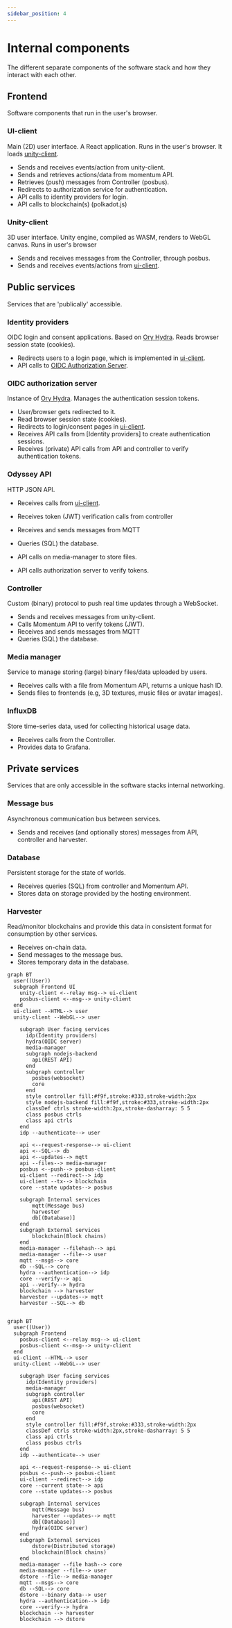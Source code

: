 ```yaml
---
sidebar_position: 4
---
```


# Internal components
The different separate components of the software stack and how they interact with each other.


## Frontend
Software components that run in the user's browser.

### UI-client
Main (2D) user interface.
A React application. Runs in the user's browser.
It loads [unity-client](#unity-client).

- Sends and receives events/action from unity-client.
- Sends and retrieves actions/data from momentum API.
- Retrieves (push) messages from Controller (posbus).
- Redirects to authorization service for authentication.
- API calls to identity providers for login.
- API calls to blockchain(s) (polkadot.js)

### Unity-client

3D user interface.
Unity engine, compiled as WASM, renders to WebGL canvas.
Runs in user's browser

- Sends and receives messages from the Controller, through posbus.
- Sends and receives events/actions from [ui-client].


## Public services
Services that are 'publically' accessible.

### Identity providers
OIDC login and consent applications.
Based on [Ory Hydra].
Reads browser session state (cookies).

- Redirects users to a login page, which is implemented in [ui-client].
- API calls to [OIDC Authorization Server](#oidc-authorization-server).


### OIDC authorization server
Instance of [Ory Hydra]. Manages the authentication session tokens.

- User/browser gets redirected to it.
- Read browser session state (cookies).
- Redirects to login/consent pages in [ui-client].
- Receives API calls from [Identity providers] to create authentication sessions.
- Receives (private) API calls from API and controller to verify authentication tokens.


### Odyssey API
HTTP JSON API.

- Receives calls from [ui-client].
- Receives token (JWT) verification calls from controller
- Receives and sends messages from MQTT

- Queries (SQL) the database.
- API calls on media-manager to store files.
- API calls authorization server to verify tokens.


### Controller
Custom (binary) protocol to push real time updates through a WebSocket.

- Sends and receives messages from unity-client.
- Calls Momentum API to verify tokens (JWT).
- Receives and sends messages from MQTT
- Queries (SQL) the database.


### Media manager
Service to manage storing (large) binary files/data uploaded by users.

- Receives calls with a file from Momentum API, returns a unique hash ID.
- Sends files to frontends (e.g, 3D textures, music files or avatar images).


### InfluxDB
Store time-series data, used for collecting historical usage data.

- Receives calls from the Controller.
- Provides data to Grafana.


## Private services
Services that are only accessible in the software stacks internal networking.


### Message bus
Asynchronous communication bus between services.

- Sends and receives (and optionally stores) messages from API, controller and harvester.


### Database
Persistent storage for the state of worlds.

- Receives queries (SQL) from controller and Momentum API.
- Stores data on storage provided by the hosting environment.


### Harvester
Read/monitor blockchains and provide this data in consistent format for consumption by other services.

- Receives on-chain data.
- Send messages to the message bus.
- Stores temporary data in the database.


[ui-client]: #ui-client
[Ory Hydra]: https://www.ory.sh/hydra/

```mermaid
graph BT
  user((User))
  subgraph Frontend UI
    unity-client <--relay msg--> ui-client
    posbus-client <--msg--> unity-client
  end
  ui-client --HTML--> user
  unity-client --WebGL--> user

    subgraph User facing services
      idp(Identity providers)
      hydra(OIDC server)
      media-manager
      subgraph nodejs-backend
        api(REST API)
      end
      subgraph controller
        posbus(websocket)
        core
      end
      style controller fill:#f9f,stroke:#333,stroke-width:2px
      style nodejs-backend fill:#f9f,stroke:#333,stroke-width:2px
      classDef ctrls stroke-width:2px,stroke-dasharray: 5 5
      class posbus ctrls
      class api ctrls
    end
    idp --authenticate--> user

    api <--request-response--> ui-client
    api <--SQL--> db
    api <--updates--> mqtt
    api --files--> media-manager
    posbus <--push--> posbus-client
    ui-client --redirect--> idp
    ui-client --tx--> blockchain
    core --state updates--> posbus
    
    subgraph Internal services
        mqtt(Message bus)
        harvester
        db[(Database)]
    end
    subgraph External services
        blockchain(Block chains)
    end
    media-manager --filehash--> api
    media-manager --file--> user
    mqtt --msgs--> core
    db --SQL--> core
    hydra --authentication--> idp
    core --verify--> api
    api --verify--> hydra
    blockchain --> harvester
    harvester --updates--> mqtt
    harvester --SQL--> db
    
```

```mermaid
graph BT
  user((User))
  subgraph Frontend
    posbus-client <--relay msg--> ui-client
    posbus-client <--msg--> unity-client
  end
  ui-client --HTML--> user
  unity-client --WebGL--> user

    subgraph User facing services
      idp(Identity providers)
      media-manager
      subgraph controller
        api(REST API)
        posbus(websocket)
        core
      end
      style controller fill:#f9f,stroke:#333,stroke-width:2px
      classDef ctrls stroke-width:2px,stroke-dasharray: 5 5
      class api ctrls
      class posbus ctrls
    end
    idp --authenticate--> user

    api <--request-response--> ui-client
    posbus <--push--> posbus-client
    ui-client --redirect--> idp
    core --current state--> api
    core --state updates--> posbus
    
    subgraph Internal services
        mqtt(Message bus)
        harvester --updates--> mqtt
        db[(Database)]
        hydra(OIDC server)
    end
    subgraph External services
        dstore(Distributed storage)
        blockchain(Block chains)
    end
    media-manager --file hash--> core
    media-manager --file--> user
    dstore --file--> media-manager
    mqtt --msgs--> core
    db --SQL--> core
    dstore --binary data--> user
    hydra --authentication--> idp
    core --verify--> hydra
    blockchain --> harvester
    blockchain --> dstore
    
```

